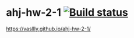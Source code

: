 # ahj-hw-2-1 [![Build status](https://ci.appveyor.com/api/projects/status/t6rcnmn5767iy77p?svg=true)](https://ci.appveyor.com/project/vasllly/ahj-hw-2-1)
https://vasllly.github.io/ahj-hw-2-1/
